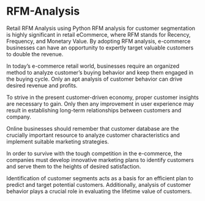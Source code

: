 # RFM-Analysis
Retail RFM Analysis using Python
RFM analysis for customer segmentation is highly significant in retail eCommerce, where RFM stands for Recency, Frequency, and Monetary Value.  By adopting RFM analysis, e-commerce businesses can have an opportunity to expertly target valuable customers to double the revenue.

In today’s e-commerce retail world, businesses require an organized method to analyze customer’s buying behavior and keep them engaged in the buying cycle. Only an apt analysis of customer behavior can drive desired revenue and profits.

To strive in the present customer-driven economy, proper customer insights are necessary to gain. Only then any improvement in user experience may result in establishing long-term relationships between customers and company.

Online businesses should remember that customer database are the crucially important resource to analyze customer characteristics and implement suitable marketing strategies.

In order to survive with the tough competition in the e-commerce, the companies must develop innovative marketing plans to identify customers and serve them to the heights of desired satisfaction.

Identification of customer segments acts as a basis for an efficient plan to predict and target potential customers. Additionally, analysis of customer behavior plays a crucial role in evaluating the lifetime value of customers.
